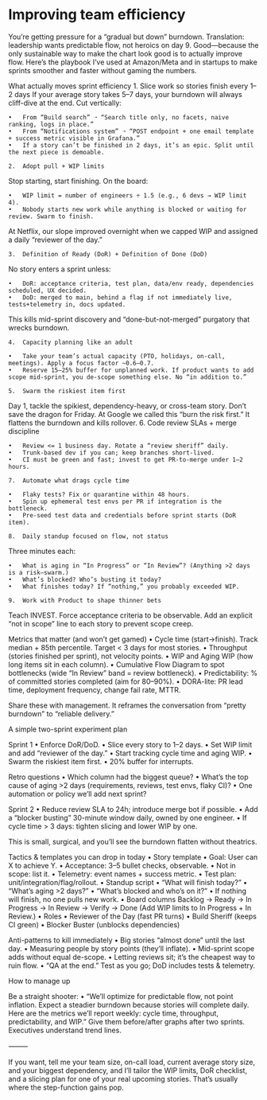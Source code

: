 # Improving team efficiency

You’re getting pressure for a “gradual but down” burndown. Translation: leadership wants predictable flow, not heroics on day 9. Good—because the only sustainable way to make the chart look good is to actually improve flow. Here’s the playbook I’ve used at Amazon/Meta and in startups to make sprints smoother and faster without gaming the numbers.

What actually moves sprint efficiency
	1.	Slice work so stories finish every 1–2 days
If your average story takes 5–7 days, your burndown will always cliff-dive at the end. Cut vertically:

	•	From “Build search” ➝ “Search title only, no facets, naive ranking, logs in place.”
	•	From “Notifications system” ➝ “POST endpoint + one email template + success metric visible in Grafana.”
	•	If a story can’t be finished in 2 days, it’s an epic. Split until the next piece is demoable.

	2.	Adopt pull + WIP limits
Stop starting, start finishing. On the board:

	•	WIP limit = number of engineers ÷ 1.5 (e.g., 6 devs → WIP limit 4).
	•	Nobody starts new work while anything is blocked or waiting for review. Swarm to finish.
At Netflix, our slope improved overnight when we capped WIP and assigned a daily “reviewer of the day.”

	3.	Definition of Ready (DoR) + Definition of Done (DoD)
No story enters a sprint unless:

	•	DoR: acceptance criteria, test plan, data/env ready, dependencies scheduled, UX decided.
	•	DoD: merged to main, behind a flag if not immediately live, tests+telemetry in, docs updated.
This kills mid-sprint discovery and “done-but-not-merged” purgatory that wrecks burndown.

	4.	Capacity planning like an adult

	•	Take your team’s actual capacity (PTO, holidays, on-call, meetings). Apply a focus factor ~0.6–0.7.
	•	Reserve 15–25% buffer for unplanned work. If product wants to add scope mid-sprint, you de-scope something else. No “in addition to.”

	5.	Swarm the riskiest item first
Day 1, tackle the spikiest, dependency-heavy, or cross-team story. Don’t save the dragon for Friday. At Google we called this “burn the risk first.” It flattens the burndown and kills rollover.
	6.	Code review SLAs + merge discipline

	•	Review <= 1 business day. Rotate a “review sheriff” daily.
	•	Trunk-based dev if you can; keep branches short-lived.
	•	CI must be green and fast; invest to get PR-to-merge under 1–2 hours.

	7.	Automate what drags cycle time

	•	Flaky tests? Fix or quarantine within 48 hours.
	•	Spin up ephemeral test envs per PR if integration is the bottleneck.
	•	Pre-seed test data and credentials before sprint starts (DoR item).

	8.	Daily standup focused on flow, not status
Three minutes each:

	•	What is aging in “In Progress” or “In Review”? (Anything >2 days is a risk—swarm.)
	•	What’s blocked? Who’s busting it today?
	•	What finishes today? If “nothing,” you probably exceeded WIP.

	9.	Work with Product to shape thinner bets
Teach INVEST. Force acceptance criteria to be observable. Add an explicit “not in scope” line to each story to prevent scope creep.

Metrics that matter (and won’t get gamed)
	•	Cycle time (start→finish). Track median + 85th percentile. Target < 3 days for most stories.
	•	Throughput (stories finished per sprint), not velocity points.
	•	WIP and Aging WIP (how long items sit in each column).
	•	Cumulative Flow Diagram to spot bottlenecks (wide “In Review” band = review bottleneck).
	•	Predictability: % of committed stories completed (aim for 80–90%).
	•	DORA-lite: PR lead time, deployment frequency, change fail rate, MTTR.

Share these with management. It reframes the conversation from “pretty burndown” to “reliable delivery.”

A simple two-sprint experiment plan

Sprint 1
	•	Enforce DoR/DoD.
	•	Slice every story to 1–2 days.
	•	Set WIP limit and add “reviewer of the day.”
	•	Start tracking cycle time and aging WIP.
	•	Swarm the riskiest item first.
	•	20% buffer for interrupts.

Retro questions
	•	Which column had the biggest queue?
	•	What’s the top cause of aging >2 days (requirements, reviews, test envs, flaky CI)?
	•	One automation or policy we’ll add next sprint?

Sprint 2
	•	Reduce review SLA to 24h; introduce merge bot if possible.
	•	Add a “blocker busting” 30-minute window daily, owned by one engineer.
	•	If cycle time > 3 days: tighten slicing and lower WIP by one.

This is small, surgical, and you’ll see the burndown flatten without theatrics.

Tactics & templates you can drop in today
	•	Story template
	•	Goal: User can X to achieve Y.
	•	Acceptance: 3–5 bullet checks, observable.
	•	Not in scope: list it.
	•	Telemetry: event names + success metric.
	•	Test plan: unit/integration/flag/rollout.
	•	Standup script
	•	“What will finish today?”
	•	“What’s aging >2 days?”
	•	“What’s blocked and who’s on it?”
	•	If nothing will finish, no one pulls new work.
	•	Board columns
Backlog → Ready → In Progress → In Review → Verify → Done
(Add WIP limits to In Progress + In Review.)
	•	Roles
	•	Reviewer of the Day (fast PR turns)
	•	Build Sheriff (keeps CI green)
	•	Blocker Buster (unblocks dependencies)

Anti-patterns to kill immediately
	•	Big stories “almost done” until the last day.
	•	Measuring people by story points (they’ll inflate).
	•	Mid-sprint scope adds without equal de-scope.
	•	Letting reviews sit; it’s the cheapest way to ruin flow.
	•	“QA at the end.” Test as you go; DoD includes tests & telemetry.

How to manage up

Be a straight shooter:
	•	“We’ll optimize for predictable flow, not point inflation. Expect a steadier burndown because stories will complete daily. Here are the metrics we’ll report weekly: cycle time, throughput, predictability, and WIP.”
Give them before/after graphs after two sprints. Executives understand trend lines.

⸻

If you want, tell me your team size, on-call load, current average story size, and your biggest dependency, and I’ll tailor the WIP limits, DoR checklist, and a slicing plan for one of your real upcoming stories. That’s usually where the step-function gains pop.